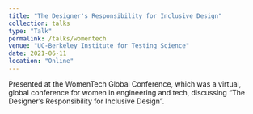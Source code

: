 ```yaml
---
title: "The Designer's Responsibility for Inclusive Design"
collection: talks
type: "Talk"
permalink: /talks/womentech
venue: "UC-Berkeley Institute for Testing Science"
date: 2021-06-11
location: "Online"
---
```


Presented at the WomenTech Global Conference, which was a virtual, global conference for women in engineering and tech, discussing “The Designer’s Responsibility for Inclusive Design”.
